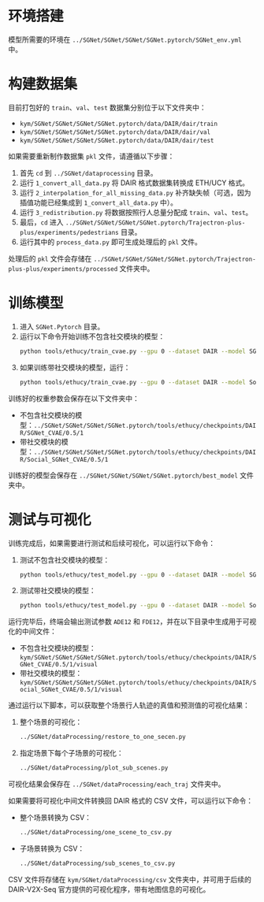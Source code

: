 # 环境搭建

模型所需要的环境在 `../SGNet/SGNet/SGNet/SGNet.pytorch/SGNet_env.yml` 中。

# 构建数据集

目前打包好的 `train`、`val`、`test` 数据集分别位于以下文件夹中：

- `kym/SGNet/SGNet/SGNet/SGNet.pytorch/data/DAIR/dair/train`
- `kym/SGNet/SGNet/SGNet/SGNet.pytorch/data/DAIR/dair/val`
- `kym/SGNet/SGNet/SGNet/SGNet.pytorch/data/DAIR/dair/test`

如果需要重新制作数据集 `pkl` 文件，请遵循以下步骤：

1. 首先 `cd` 到 `../SGNet/dataprocessing` 目录。
2. 运行 `1_convert_all_data.py` 将 DAIR 格式数据集转换成 ETH/UCY 格式。
3. 运行 `2_interpolation_for_all_missing_data.py` 补齐缺失帧（可选，因为插值功能已经集成到 `1_convert_all_data.py` 中）。
4. 运行 `3_redistribution.py` 将数据按照行人总量分配成 `train`、`val`、`test`。
5. 最后，`cd` 进入 `../SGNet/SGNet/SGNet/SGNet.pytorch/Trajectron-plus-plus/experiments/pedestrians` 目录。
6. 运行其中的 `process_data.py` 即可生成处理后的 `pkl` 文件。

处理后的 `pkl` 文件会存储在 `../SGNet/SGNet/SGNet/SGNet.pytorch/Trajectron-plus-plus/experiments/processed` 文件夹中。

# 训练模型

1. 进入 `SGNet.Pytorch` 目录。
2. 运行以下命令开始训练不包含社交模块的模型：
    ```bash
    python tools/ethucy/train_cvae.py --gpu 0 --dataset DAIR --model SGNet_CVAE
    ```
3. 如果训练带社交模块的模型，运行：
    ```bash
    python tools/ethucy/train_cvae.py --gpu 0 --dataset DAIR --model Social_SGNet_CVAE
    ```

训练好的权重参数会保存在以下文件夹中：

- 不包含社交模块的模型：`../SGNet/SGNet/SGNet/SGNet.pytorch/tools/ethucy/checkpoints/DAIR/SGNet_CVAE/0.5/1`
- 带社交模块的模型：`../SGNet/SGNet/SGNet/SGNet.pytorch/tools/ethucy/checkpoints/DAIR/Social_SGNet_CVAE/0.5/1`

训练好的模型会保存在 `../SGNet/SGNet/SGNet/SGNet.pytorch/best_model` 文件夹中。

# 测试与可视化

训练完成后，如果需要进行测试和后续可视化，可以运行以下命令：

1. 测试不包含社交模块的模型：
    ```bash
    python tools/ethucy/test_model.py --gpu 0 --dataset DAIR --model SGNet_CVAE --checkpoint (pt文件所在地址)
    ```
2. 测试带社交模块的模型：
    ```bash
    python tools/ethucy/test_model.py --gpu 0 --dataset DAIR --model Social_SGNet_CVAE --checkpoint (pt文件所在地址)
    ```

运行完毕后，终端会输出测试参数 `ADE12` 和 `FDE12`，并在以下目录中生成用于可视化的中间文件：

- 不包含社交模块的模型：`kym/SGNet/SGNet/SGNet/SGNet.pytorch/tools/ethucy/checkpoints/DAIR/SGNet_CVAE/0.5/1/visual`
- 带社交模块的模型：`kym/SGNet/SGNet/SGNet/SGNet.pytorch/tools/ethucy/checkpoints/DAIR/Social_SGNet_CVAE/0.5/1/visual`

通过运行以下脚本，可以获取整个场景行人轨迹的真值和预测值的可视化结果：

1. 整个场景的可视化：
    ```bash
    ../SGNet/dataProcessing/restore_to_one_secen.py
    ```
2. 指定场景下每个子场景的可视化：
    ```bash
    ../SGNet/dataProcessing/plot_sub_scenes.py
    ```

可视化结果会保存在 `../SGNet/dataProcessing/each_traj` 文件夹中。

如果需要将可视化中间文件转换回 DAIR 格式的 CSV 文件，可以运行以下命令：

- 整个场景转换为 CSV：
    ```bash
    ../SGNet/dataProcessing/one_scene_to_csv.py
    ```
- 子场景转换为 CSV：
    ```bash
    ../SGNet/dataProcessing/sub_scenes_to_csv.py
    ```

CSV 文件将存储在 `kym/SGNet/dataProcessing/csv` 文件夹中，并可用于后续的 DAIR-V2X-Seq 官方提供的可视化程序，带有地图信息的可视化。
